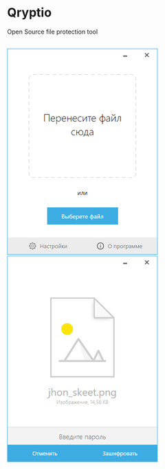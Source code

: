 # Qryptio
Open Source file protection tool

<br>
<img src="https://raw.githubusercontent.com/deszz/Qryptio/develop/Images/Screenshots/scr1.png"/>
<img src="https://raw.githubusercontent.com/deszz/Qryptio/develop/Images/Screenshots/scr2.png"/>
<br>
